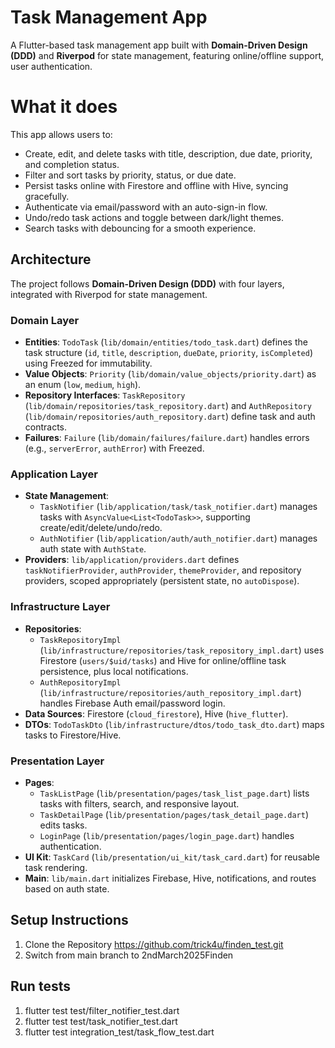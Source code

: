 # Task Management App

A Flutter-based task management app built with **Domain-Driven Design (DDD)** and **Riverpod** for state management, featuring online/offline support, user authentication.

# What it does

This app allows users to:
- Create, edit, and delete tasks with title, description, due date, priority, and completion status.
- Filter and sort tasks by priority, status, or due date.
- Persist tasks online with Firestore and offline with Hive, syncing gracefully.
- Authenticate via email/password with an auto-sign-in flow.
- Undo/redo task actions and toggle between dark/light themes.
- Search tasks with debouncing for a smooth experience.

## Architecture

The project follows **Domain-Driven Design (DDD)** with four layers, integrated with Riverpod for state management.

### Domain Layer
- **Entities**: `TodoTask` (`lib/domain/entities/todo_task.dart`) defines the task structure (`id`, `title`, `description`, `dueDate`, `priority`, `isCompleted`) using Freezed for immutability.
- **Value Objects**: `Priority` (`lib/domain/value_objects/priority.dart`) as an enum (`low`, `medium`, `high`).
- **Repository Interfaces**: `TaskRepository` (`lib/domain/repositories/task_repository.dart`) and `AuthRepository` (`lib/domain/repositories/auth_repository.dart`) define task and auth contracts.
- **Failures**: `Failure` (`lib/domain/failures/failure.dart`) handles errors (e.g., `serverError`, `authError`) with Freezed.

### Application Layer
- **State Management**: 
  - `TaskNotifier` (`lib/application/task/task_notifier.dart`) manages tasks with `AsyncValue<List<TodoTask>>`, supporting create/edit/delete/undo/redo.
  - `AuthNotifier` (`lib/application/auth/auth_notifier.dart`) manages auth state with `AuthState`.
- **Providers**: `lib/application/providers.dart` defines `taskNotifierProvider`, `authProvider`, `themeProvider`, and repository providers, scoped appropriately (persistent state, no `autoDispose`).

### Infrastructure Layer
- **Repositories**: 
  - `TaskRepositoryImpl` (`lib/infrastructure/repositories/task_repository_impl.dart`) uses Firestore (`users/$uid/tasks`) and Hive for online/offline task persistence, plus local notifications.
  - `AuthRepositoryImpl` (`lib/infrastructure/repositories/auth_repository_impl.dart`) handles Firebase Auth email/password login.
- **Data Sources**: Firestore (`cloud_firestore`), Hive (`hive_flutter`).
- **DTOs**: `TodoTaskDto` (`lib/infrastructure/dtos/todo_task_dto.dart`) maps tasks to Firestore/Hive.

### Presentation Layer
- **Pages**: 
  - `TaskListPage` (`lib/presentation/pages/task_list_page.dart`) lists tasks with filters, search, and responsive layout.
  - `TaskDetailPage` (`lib/presentation/pages/task_detail_page.dart`) edits tasks.
  - `LoginPage` (`lib/presentation/pages/login_page.dart`) handles authentication.
- **UI Kit**: `TaskCard` (`lib/presentation/ui_kit/task_card.dart`) for reusable task rendering.
- **Main**: `lib/main.dart` initializes Firebase, Hive, notifications, and routes based on auth state.

## Setup Instructions

1. Clone the Repository
   https://github.com/trick4u/finden_test.git
2. Switch from main branch to 2ndMarch2025Finden

## Run tests
1. flutter test test/filter_notifier_test.dart 
2. flutter test test/task_notifier_test.dart
3. flutter test integration_test/task_flow_test.dart
